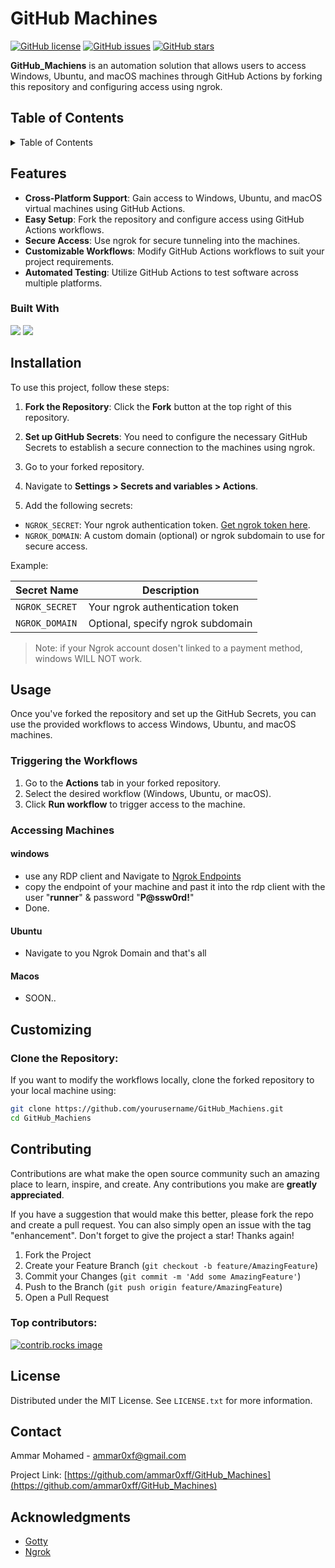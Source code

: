 # GitHub Machines

[![GitHub
license](https://img.shields.io/github/license/yourusername/GitHub_Machiens)](https://github.com/ammar0xff/GitHub_Machiens/blob/main/LICENSE)
[![GitHub
issues](https://img.shields.io/github/issues/yourusername/GitHub_Machiens)](https://github.com/ammar0xff/GitHub_Machiens/issues)
[![GitHub
stars](https://img.shields.io/github/stars/yourusername/GitHub_Machiens)](https://github.com/ammar0xff/GitHub_Machiens/stargazers)

**GitHub_Machiens** is an automation solution that allows users to access Windows, Ubuntu, and macOS machines through
GitHub Actions by forking this repository and configuring access using ngrok.


## Table of Contents

<!-- TABLE OF CONTENTS -->
<details>
  <summary>Table of Contents</summary>
  <ol>
    <li><a href="#features">Features</a>
    <li><a href="#built-With">Built With</a>
    <li><a href="#installation">Installation</a>
    <li>Usage<a href="#usage">Usage</a>
      <ul>
        <li><a href="#triggering-the-workflows">Triggering the Workflows</a></li>
        <li><a href="#accessing-machines">Accessing Machines</a>
          <ul>
            <li><a href="#windows">Window</a></li>
            <li><a href="#ubuntu">Ubuntu</a></li>
            <li><a href="#macos">Macos</a></li>
          </ul>
        </li>
      </ul>
    </li>
    <li><a href="#customizing">Customizing</a></li>
    <li><a href="#contributing">Contributing</a></li>
    <li><a href="#license">License</a></li>
    <li><a href="#contact">Contact</a></li>
    <li><a href="#acknowledgments">Acknowledgments</a></li>
  </ol>
</details>



## Features
- **Cross-Platform Support**: Gain access to Windows, Ubuntu, and macOS virtual machines using GitHub Actions.
- **Easy Setup**: Fork the repository and configure access using GitHub Actions workflows.
- **Secure Access**: Use ngrok for secure tunneling into the machines.
- **Customizable Workflows**: Modify GitHub Actions workflows to suit your project requirements.
- **Automated Testing**: Utilize GitHub Actions to test software across multiple platforms.




### Built With

<p>
  <img
    src="https://img.shields.io/badge/github%20actions-%232671E5.svg?style=for-the-badge&logo=githubactions&logoColor=white" />
  <img src="https://img.shields.io/badge/GNU%20Bash-4EAA25?style=for-the-badge&logo=GNU%20Bash&logoColor=white" />


</p>



## Installation

To use this project, follow these steps:

1. **Fork the Repository**:
Click the **Fork** button at the top right of this repository.

2. **Set up GitHub Secrets**:
You need to configure the necessary GitHub Secrets to establish a secure connection to the machines using ngrok.

1. Go to your forked repository.
2. Navigate to **Settings > Secrets and variables > Actions**.
3. Add the following secrets:
- `NGROK_SECRET`: Your ngrok authentication token. [Get ngrok token here](https://ngrok.com).
- `NGROK_DOMAIN`: A custom domain (optional) or ngrok subdomain to use for secure access.

Example:

| Secret Name | Description |
|----------------|-------------------------------------|
| `NGROK_SECRET` | Your ngrok authentication token |
| `NGROK_DOMAIN` | Optional, specify ngrok subdomain |

> Note: if your Ngrok account dosen't linked to a payment method, windows WILL NOT work.

## Usage

Once you've forked the repository and set up the GitHub Secrets, you can use the provided workflows to access Windows,
Ubuntu, and macOS machines.

### Triggering the Workflows

1. Go to the **Actions** tab in your forked repository.
2. Select the desired workflow (Windows, Ubuntu, or macOS).
3. Click **Run workflow** to trigger access to the machine.

### Accessing Machines

#### **windows**
- use any RDP client and Navigate to [Ngrok Endpoints](https://dashboard.ngrok.com/cloud-edge/endpoints)
- copy the endpoint of your machine and past it into the rdp client with the user "**runner**" & password
"**P@ssw0rd!**"
- Done.
#### **Ubuntu**
- Navigate to you Ngrok Domain and that's all
#### **Macos**
- SOON..


## Customizing

### Clone the Repository:
If you want to modify the workflows locally, clone the forked repository to your local machine using:

```bash
git clone https://github.com/yourusername/GitHub_Machiens.git
cd GitHub_Machiens
```






<!-- CONTRIBUTING -->
## Contributing

Contributions are what make the open source community such an amazing place to learn, inspire, and create. Any
contributions you make are **greatly appreciated**.

If you have a suggestion that would make this better, please fork the repo and create a pull request. You can also
simply open an issue with the tag "enhancement".
Don't forget to give the project a star! Thanks again!

1. Fork the Project
2. Create your Feature Branch (`git checkout -b feature/AmazingFeature`)
3. Commit your Changes (`git commit -m 'Add some AmazingFeature'`)
4. Push to the Branch (`git push origin feature/AmazingFeature`)
5. Open a Pull Request


### Top contributors:

<a href="https://github.com/ammar0xff/GitHub_Machines/graphs/contributors">
  <img src="https://contrib.rocks/image?repo=ammar0xff/GitHub_Machines" alt="contrib.rocks image" />
</a>



<!-- LICENSE -->
## License

Distributed under the MIT License. See `LICENSE.txt` for more information.




<!-- CONTACT -->
## Contact

Ammar Mohamed - ammar0xf@gmail.com

Project Link: [https://github.com/ammar0xff/GitHub_Machines](https://github.com/ammar0xff/GitHub_Machines)




<!-- ACKNOWLEDGMENTS -->
## Acknowledgments

* [Gotty](https://github.com/yudai/gotty)
* [Ngrok](https://ngrok.com/)
